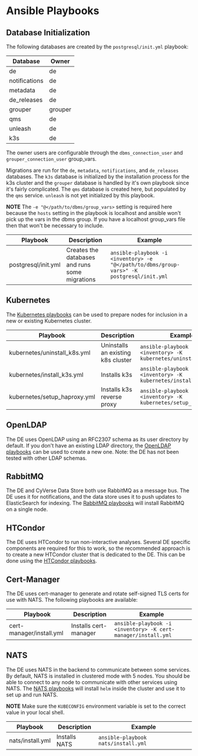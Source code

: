 # Ansible Playbooks

## Database Initialization

The following databases are created by the `postgresql/init.yml` playbook:

| Database      | Owner   |
| ------------- | ------- |
| de            | de      |
| notifications | de      |
| metadata      | de      |
| de_releases   | de      |
| grouper       | grouper |
| qms           | de      |
| unleash       | de      |
| k3s           | de      |

The owner users are configurable through the `dbms_connection_user` and `grouper_connection_user` group_vars.

Migrations are run for the `de`, `metadata`, `notifications`, and `de_releases` databases. The `k3s` database is initialized by the installation process for the k3s cluster and the `grouper` database is handled by it's own playbook since it's fairly complicated. The `qms`
database is created here, but populated by the `qms` service. `unleash` is not yet initialized by this playbook.

**NOTE** The `-e "@</path/to/dbms/group_vars>` setting is required here because the `hosts` setting in the playbook is localhost and ansible won't pick up the vars in the dbms group. If you have a localhost group_vars file then that won't be necessary to include.

| Playbook            | Description                                    | Example                                                                                   |
| ------------------- | ---------------------------------------------- | ----------------------------------------------------------------------------------------- |
| postgresql/init.yml | Creates the databases and runs some migrations | `ansible-playbook -i <inventory> -e "@</path/to/dbms/group-vars>" -K postgresql/init.yml` |

## Kubernetes

The [Kubernetes playbooks](kubernetes) can be used to prepare nodes for inclusion in a new or existing Kubernetes
cluster.

| Playbook                     | Description                        | Example                                                           |
| ---------------------------- | ---------------------------------- | ----------------------------------------------------------------- |
| kubernetes/uninstall_k8s.yml | Uninstalls an existing k8s cluster | `ansible-playbook -i <inventory> -K kubernetes/uninstall_k8s.yml` |
| kubernetes/install_k3s.yml   | Installs k3s                       | `ansible-playbook -i <inventory> -K kubernetes/install_k3s.yml`   |
| kubernetes/setup_haproxy.yml | Installs k3s reverse proxy         | `ansible-playbook -i <inventory> -K kubernetes/setup_haproxy.yml` |

## OpenLDAP

The DE uses OpenLDAP using an RFC2307 schema as its user directory by default. If you don't have an existing LDAP
directory, the [OpenLDAP playbooks](ldap) can be used to create a new one. Note: the DE has not been tested with other
LDAP schemas.

## RabbitMQ

The DE and CyVerse Data Store both use RabbitMQ as a message bus. The DE uses it for notifications, and the data store
uses it to push updates to ElasticSearch for indexing. The [RabbitMQ playbooks](rabbitmq) will install RabbitMQ on a
single node.

## HTCondor

The DE uses HTCondor to run non-interactive analyses. Several DE specific components are required for this to work, so
the recommended approach is to create a new HTCondor cluster that is dedicated to the DE. This can be done using the
[HTCondor playbooks](condor).

## Cert-Manager

The DE uses cert-manager to generate and rotate self-signed TLS certs for use with NATS. The following playbooks are available:

| Playbook                 | Description           | Example                                                       |
| ------------------------ | --------------------- | ------------------------------------------------------------- |
| cert-manager/install.yml | Installs cert-manager | `ansible-playbook -i <inventory> -K cert-manager/install.yml` |

## NATS

The DE uses NATS in the backend to communicate between some services. By default, NATS is installed in clustered mode
with 5 nodes. You should be able to connect to any node to communicate with other services using NATS. The
[NATS playbooks](nats) will install `helm` inside the cluster and use it to set up and run NATS.

**NOTE** Make sure the `KUBECONFIG` environment variable is set to the correct value in your local shell.

| Playbook         | Description   | Example                             |
| ---------------- | ------------- | ----------------------------------- |
| nats/install.yml | Installs NATS | `ansible-playbook nats/install.yml` |
